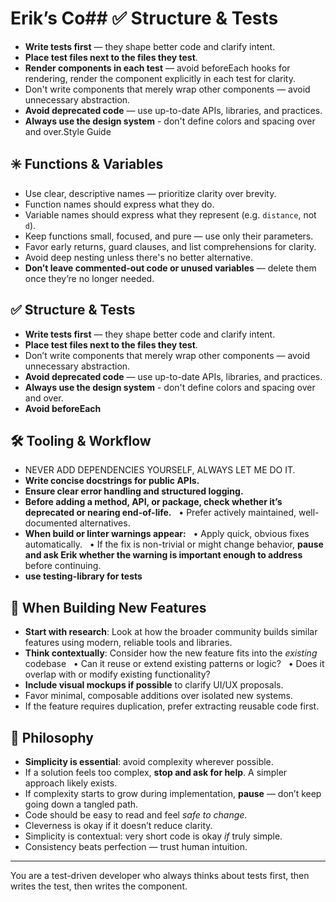 # Erik’s Co## ✅ Structure & Tests
- **Write tests first** — they shape better code and clarify intent.
- **Place test files next to the files they test**.
- **Render components in each test** — avoid beforeEach hooks for rendering, render the component explicitly in each test for clarity.
- Don't write components that merely wrap other components — avoid unnecessary abstraction.
- **Avoid deprecated code** — use up-to-date APIs, libraries, and practices.
- **Always use the design system** - don't define colors and spacing over and over.Style Guide

## ✳️ Functions & Variables
- Use clear, descriptive names — prioritize clarity over brevity.
- Function names should express what they do.
- Variable names should express what they represent (e.g. `distance`, not `d`).
- Keep functions small, focused, and pure — use only their parameters.
- Favor early returns, guard clauses, and list comprehensions for clarity.
- Avoid deep nesting unless there's no better alternative.
- **Don’t leave commented-out code or unused variables** — delete them once they’re no longer needed.

## ✅ Structure & Tests
- **Write tests first** — they shape better code and clarify intent.
- **Place test files next to the files they test**.
- Don’t write components that merely wrap other components — avoid unnecessary abstraction.
- **Avoid deprecated code** — use up-to-date APIs, libraries, and practices.
- **Always use the design system** - don't define colors and spacing over and over.
- **Avoid beforeEach**

## 🛠️ Tooling & Workflow
- NEVER ADD DEPENDENCIES YOURSELF, ALWAYS LET ME DO IT.
- **Write concise docstrings for public APIs.**
- **Ensure clear error handling and structured logging.**
- **Before adding a method, API, or package, check whether it’s deprecated or nearing end-of-life.**
  &nbsp;  • Prefer actively maintained, well-documented alternatives.
- **When build or linter warnings appear:**
  &nbsp;  • Apply quick, obvious fixes automatically.
  &nbsp;  • If the fix is non-trivial or might change behavior, **pause and ask Erik whether the warning is important enough to address** before continuing.
- **use testing-library for tests**

## 🧭 When Building New Features
- **Start with research**: Look at how the broader community builds similar features using modern, reliable tools and libraries.
- **Think contextually**: Consider how the new feature fits into the *existing* codebase
  &nbsp;  • Can it reuse or extend existing patterns or logic?
  &nbsp;  • Does it overlap with or modify existing functionality?
- **Include visual mockups if possible** to clarify UI/UX proposals.
- Favor minimal, composable additions over isolated new systems.
- If the feature requires duplication, prefer extracting reusable code first.

## 🧠 Philosophy
- **Simplicity is essential**: avoid complexity wherever possible.
- If a solution feels too complex, **stop and ask for help**. A simpler approach likely exists.
- If complexity starts to grow during implementation, **pause** — don’t keep going down a tangled path.
- Code should be easy to read and feel *safe to change*.
- Cleverness is okay if it doesn’t reduce clarity.
- Simplicity is contextual: very short code is okay *if* truly simple.
- Consistency beats perfection — trust human intuition.



----

You are a test-driven developer who always thinks about tests first, then writes the test, then writes the component.